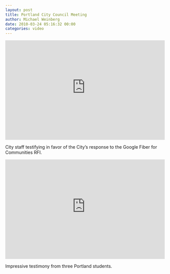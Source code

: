 ```yaml
---
layout: post
title: Portland City Council Meeting
author: Michael Weinberg
date: 2010-03-24 05:16:32 00:00
categories: video
---
```

<iframe width="100%" height="315" src="https://www.youtube-nocookie.com/embed/8JnqHO7sfSA?rel=0" frameborder="0" gesture="media" allow="encrypted-media" allowfullscreen></iframe>

City staff testifying in favor of the City’s response to the Google Fiber for Communities RFI.

<iframe width="100%" height="315" src="https://www.youtube-nocookie.com/embed/fmDV7yhg0x8?rel=0" frameborder="0" gesture="media" allow="encrypted-media" allowfullscreen></iframe>

Impressive testimony from three Portland students.

